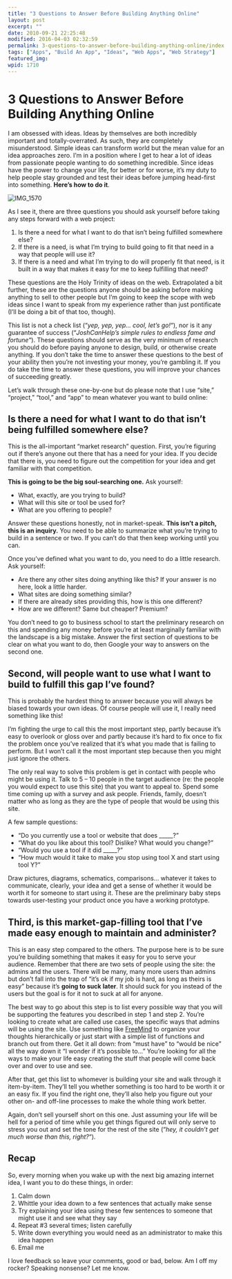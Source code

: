 ```yaml
---
title: "3 Questions to Answer Before Building Anything Online"
layout: post
excerpt: ""
date: 2010-09-21 22:25:48
modified: 2016-04-03 02:32:59
permalink: 3-questions-to-answer-before-building-anything-online/index.html
tags: ["Apps", "Build An App", "Ideas", "Web Apps", "Web Strategy"]
featured_img: 
wpid: 1710
---
```


# 3 Questions to Answer Before Building Anything Online

I am obsessed with ideas. Ideas by themselves are both incredibly important and totally-overrated. As such, they are completely misunderstood. Simple ideas can transform world but the mean value for an idea approaches zero. I’m in a position where I get to hear a lot of ideas from passionate people wanting to do something incredible. Since ideas have the power to change your life, for better or for worse, it’s my duty to help people stay grounded and test their ideas before jumping head-first into something. **Here’s how to do it**.

![](/_images/2010/09/IMG_1570.jpg "IMG_1570")

As I see it, there are three questions you should ask yourself before taking any steps forward with a web project:

1. Is there a need for what I want to do that isn’t being fulfilled somewhere else?
2. If there is a need, is what I’m trying to build going to fit that need in a way that people will use it?
3. If there is a need and what I’m trying to do will properly fit that need, is it built in a way that makes it easy for me to keep fulfilling that need?

These questions are the Holy Trinity of ideas on the web. Extrapolated a bit further, these are the questions anyone should be asking before making anything to sell to other people but I’m going to keep the scope with web ideas since I want to speak from my experience rather than just pontificate (I’ll be doing a bit of that too, though).

This list is not a check list (“*yep, yep, yep… cool, let’s go!*“), nor is it any guarantee of success (“*JoshCanHelp’s simple rules to endless fame and fortune*“). These questions should serve as the very minimum of research you should do before paying anyone to design, build, or otherwise create anything. If you don’t take the time to answer these questions to the best of your ability then you’re not investing your money, you’re gambling it. If you do take the time to answer these questions, you will improve your chances of succeeding greatly.

Let’s walk through these one-by-one but do please note that I use “site,” “project,” “tool,” and “app” to mean whatever you want to build online:

Is there a need for what I want to do that isn’t being fulfilled somewhere else?
--------------------------------------------------------------------------------

This is the all-important “market research” question. First, you’re figuring out if there’s anyone out there that has a need for your idea. If you decide that there is, you need to figure out the competition for your idea and get familiar with that competition.

**This is going to be the big soul-searching one.** Ask yourself:

- What, exactly, are you trying to build?
- What will this site or tool be used for?
- What are you offering to people?

Answer these questions honestly, not in market-speak. **This isn’t a pitch, this is an inquiry.** You need to be able to summarize what you’re trying to build in a sentence or two. If you can’t do that then keep working until you can.

Once you’ve defined what you want to do, you need to do a little research. Ask yourself:

- Are there any other sites doing anything like this? If your answer is no here, look a little harder.
- What sites are doing something similar?
- If there are already sites providing this, how is this one different?
- How are we different? Same but cheaper? Premium?

You don’t need to go to business school to start the preliminary research on this and spending any money before you’re at least marginally familiar with the landscape is a big mistake. Answer the first section of questions to be clear on what you want to do, then Google your way to answers on the second one.

Second, will people want to use what I want to build to fulfill this gap I’ve found?
------------------------------------------------------------------------------------

This is probably the hardest thing to answer because you will always be biased towards your own ideas. Of course people will use it, I really need something like this!

I’m fighting the urge to call this the most important step, partly because it’s easy to overlook or gloss over and partly because it’s hard to fix once to fix the problem once you’ve realized that it’s what you made that is failing to perform. But I won’t call it the most important step because then you might just ignore the others.

The only real way to solve this problem is get in contact with people who might be using it. Talk to 5 – 10 people in the target audience (re: the people you would expect to use this site) that you want to appeal to. Spend some time coming up with a survey and ask people. Friends, family, doesn’t matter who as long as they are the type of people that would be using this site.

A few sample questions:

- “Do you currently use a tool or website that does \_\_\_\_\_?”
- “What do you like about this tool? Dislike? What would you change?”
- “Would you use a tool if it did \_\_\_\_\_?”
- “How much would it take to make you stop using tool X and start using tool Y?”

Draw pictures, diagrams, schematics, comparisons… whatever it takes to communicate, clearly, your idea and get a sense of whether it would be worth it for someone to start using it. These are the preliminary baby steps towards user-testing your product once you have a working prototype.

Third, is this market-gap-filling tool that I’ve made easy enough to maintain and administer?
---------------------------------------------------------------------------------------------

This is an easy step compared to the others. The purpose here is to be sure you’re building something that makes it easy for you to serve your audience. Remember that there are two sets of people using the site: the admins and the users. There will be many, many more users than admins but don’t fall into the trap of “it’s ok if my job is hard, as long as theirs is easy” because it’s **going to suck** **later**. It should suck for you instead of the users but the goal is for it not to suck at all for anyone.

The best way to go about this step is to list every possible way that you will be supporting the features you described in step 1 and step 2. You’re looking to create what are called use cases, the specific ways that admins will be using the site. Use something like [FreeMind](http://freemind.sourceforge.net/wiki/index.php/Main_Page) to organize your thoughts hierarchically or just start with a simple list of functions and branch out from there. Get it all down: from “must have” to “would be nice” all the way down it “I wonder if it’s possible to…” You’re looking for all the ways to make your life easy creating the stuff that people will come back over and over to use and see.

After that, get this list to whomever is building your site and walk through it item-by-item. They’ll tell you whether something is too hard to be worth it or an easy fix. If you find the right one, they’ll also help you figure out your other on- and off-line processes to make the whole thing work better.

Again, don’t sell yourself short on this one. Just assuming your life will be hell for a period of time while you get things figured out will only serve to stress you out and set the tone for the rest of the site (“*hey, it couldn’t get much worse than this, right?*“).

Recap
-----

So, every morning when you wake up with the next big amazing internet idea, I want you to do these things, in order:

1. Calm down
2. Whittle your idea down to a few sentences that actually make sense
3. Try explaining your idea using these few sentences to someone that might use it and see what they say
4. Repeat #3 several times; listen carefully
5. Write down everything you would need as an administrator to make this idea happen
6. Email me

I love feedback so leave your comments, good or bad, below. Am I off my rocker? Speaking nonsense? Let me know.